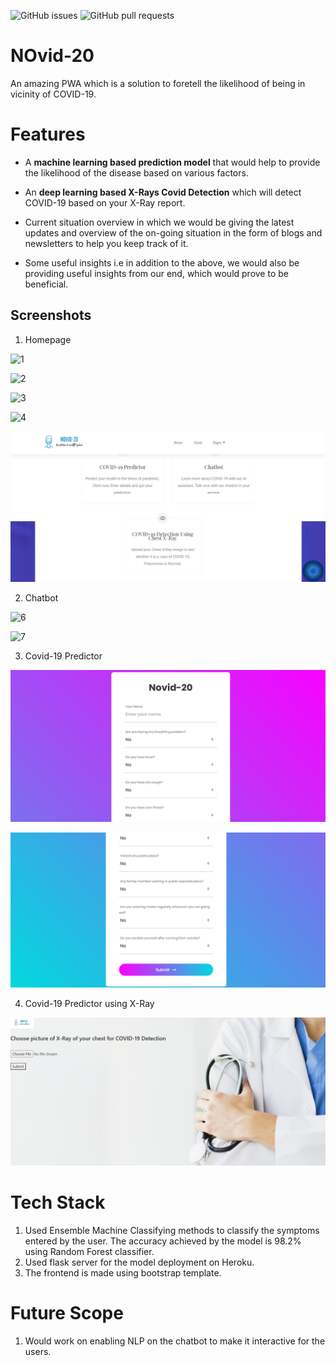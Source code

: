 ![GitHub issues](https://img.shields.io/github/issues/V2dha/NOvid-20) ![GitHub pull requests](https://img.shields.io/github/issues-pr/V2dha/NOvid-20)
# NOvid-20

An amazing PWA which is a solution to foretell the likelihood of being in vicinity of COVID-19.

# Features
* A **machine learning based prediction model** that would help to provide the likelihood of the disease based on various factors.

* An **deep learning based X-Rays Covid Detection** which will detect COVID-19 based on your X-Ray report.

* Current situation overview in which we would be giving the latest updates and overview of the on-going situation in the form of blogs and newsletters to help you keep track of it.

* Some useful insights i.e in addition to the above, we would also be providing useful insights from our end, which would prove to be beneficial.

## Screenshots
1. Homepage

![1](https://user-images.githubusercontent.com/50369708/98961517-a7903780-252b-11eb-9ac1-f23b398755db.PNG)

![2](https://user-images.githubusercontent.com/50369708/98961523-a959fb00-252b-11eb-91a1-ddd273b97693.PNG)

![3](https://user-images.githubusercontent.com/50369708/98961527-aa8b2800-252b-11eb-97dc-059453d3980c.PNG)

![4](https://user-images.githubusercontent.com/50369708/98961531-abbc5500-252b-11eb-9852-75481aa46074.PNG)

![5](https://github.com/Isha307/NOvid-20/blob/master/img/Images/Screenshot%20(100).png)

2. Chatbot

![6](https://user-images.githubusercontent.com/50369708/98961540-ad861880-252b-11eb-9552-4b2eee2ce0a6.PNG)

![7](https://user-images.githubusercontent.com/50369708/98961546-af4fdc00-252b-11eb-9d3f-8862629c03b8.PNG)

3. Covid-19 Predictor

![8](https://github.com/Isha307/NOvid-20/blob/master/img/Images/Screenshot%20(105).png)

![9](https://github.com/Isha307/NOvid-20/blob/master/img/Images/Screenshot%20(106).png)

4. Covid-19 Predictor using X-Ray

![10](https://github.com/Isha307/NOvid-20/blob/master/img/Images/Screenshot%20(104).png)

# Tech Stack
1. Used Ensemble Machine Classifying methods to classify the symptoms entered by the user. The accuracy achieved by the model is 98.2% using Random Forest classifier.
2. Used flask server for the model deployment on Heroku.
3. The frontend is made using bootstrap template.


# Future Scope
1. Would work on enabling NLP on the chatbot to make it interactive for the users.


